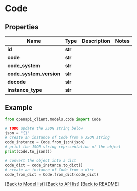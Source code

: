 # Code


## Properties

Name | Type | Description | Notes
------------ | ------------- | ------------- | -------------
**id** | **str** |  | 
**code** | **str** |  | 
**code_system** | **str** |  | 
**code_system_version** | **str** |  | 
**decode** | **str** |  | 
**instance_type** | **str** |  | 

## Example

```python
from openapi_client.models.code import Code

# TODO update the JSON string below
json = "{}"
# create an instance of Code from a JSON string
code_instance = Code.from_json(json)
# print the JSON string representation of the object
print(Code.to_json())

# convert the object into a dict
code_dict = code_instance.to_dict()
# create an instance of Code from a dict
code_from_dict = Code.from_dict(code_dict)
```
[[Back to Model list]](../README.md#documentation-for-models) [[Back to API list]](../README.md#documentation-for-api-endpoints) [[Back to README]](../README.md)


